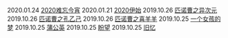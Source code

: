 2020.01.24  [2020难忘今宵](blog/2020/01/2020-cant-forget.md)
2020.01.21  [2020伊始](blog/2020/01/2020-start.md)
2019.10.26  [匹诺曹之异次元](blog/2019/10/story-pnc-3.md)
2019.10.26  [匹诺曹之孔乙己](blog/2019/10/story-pnc-2.md)
2019.10.26  [匹诺曹之喜羊羊](blog/2019/10/story-pnc-1.md)
2019.10.25  [一个女孩的梦](blog/2019/10/a-girls-dream.md)
2019.10.25  [蒲公英](blog/2019/10/dandelion.md)
2019.10.25  [盼望](blog/2019/10/expect.md)
2019.10.25  [旧忆](blog/2019/10/old-memrory.md)
